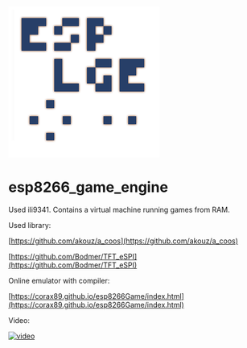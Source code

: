![logo](/logo.png)
# esp8266_game_engine
Used ili9341. Contains a virtual machine running games from RAM.

Used library:

[https://github.com/akouz/a_coos](https://github.com/akouz/a_coos)

[https://github.com/Bodmer/TFT_eSPI](https://github.com/Bodmer/TFT_eSPI)

Online emulator with compiler:

[https://corax89.github.io/esp8266Game/index.html](https://corax89.github.io/esp8266Game/index.html)

Video:

[![video](http://img.youtube.com/vi/roOQHuXNVoI/0.jpg)](https://www.youtube.com/watch?v=roOQHuXNVoI "ESP8266 game engine")